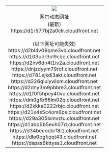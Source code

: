 ﻿<table>
  <tr></tr>
  <tr><td colspan=2 align=center><img src="https://d1r577bj2a0clr.cloudfront.net/Up/oGate.jpg" /></td></tr>
  <tr><td colspan=2 align=center>网门动态网址<br/>(最新)
<br>https://d1r577bj2a0clr.cloudfront.net
<br/><br/>(以下网址可能失效)
<br>https://d2bl4v09qme3vd.cloudfront.net
<br>https://d103udr3ol9cbe.cloudfront.net
<br>https://d2nv6dn4t1iv2a.cloudfront.net
<br>https://dnjzdyym79rof.cloudfront.net
<br>https://d781ejkdl3akt.cloudfront.net
<br>https://d226qlulyvilom.cloudfront.net
<br>https://d2dny3m9pbbre3.cloudfront.net
<br>https://d1f0f5hpey40vu.cloudfront.net
<br>https://dm0gfb66lm02q.cloudfront.net
<br>https://d2kkke0222rbjc.cloudfront.net
<br>https://d21x4s5c4om6ps.cloudfront.net
<br>https://d29a305lxmvztu.cloudfront.net
<br>https://d1abp6b5euh07d.cloudfront.net
<br>https://d34becocbrf8i1.cloudfront.net
<br>https://dlo0bgfiqqt43.cloudfront.net
<br>https://dspss6kttyss1.cloudfront.net
    </td>
  </tr>
</table>
